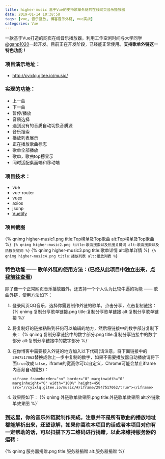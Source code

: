 ```yaml
---
title: higher-music 基于Vue的支持歌单外链的在线网页音乐播放器
date: 2019-01-14 10:38:58
tags: [vue, 音乐播放, 博客音乐外链, vue实战]
categories: Vue
---
```

一款基于Vue打造的网页在线音乐播放器，利用工作空闲时间与大学同学[@ganp1020](https://github.com/ganp1020)一起开发。目前正在开发阶段，已经能正常使用。**支持歌单外链这一特色功能！**

<!-- more -->

### 项目演示地址：
- http://cyixlq.gitee.io/music/

### 实现的功能：
- 上一曲
- 下一曲
- 暂停/播放
- 音质选择
- 遇到没有的音质自动切换音质源
- 音乐搜索
- 播放列表展示
- 正在播放歌曲标志
- 歌单全部播放
- 歌单，歌曲top榜显示
- 同时适配桌面端和移动端

### 项目技术：
- vue
- vue-router
- vuex
- axios
- jsonp
- [Vuetify](https://vuetifyjs.com/zh-Hans/)

### 项目截图
{% qnimg higher-music1.png title:Top榜单及Top歌曲 alt:Top榜单及Top歌曲 %}`
{% qnimg higher-music2.png title:歌曲搜索以及热搜关键词 alt:歌曲搜索以及热搜关键词 %}`
{% qnimg higher-music3.png title:歌单详情 alt:歌单详情 %}`
{% qnimg higher-music4.png title:播放列表 alt:播放列表 %}`

### 特色功能 —— 歌单外链的使用方法：(已经从此项目中独立出来，[点我前往查看](https://cyixlq.top/2019/01/30/iframe/))
除了像一个正常网页音乐播放器外，还支持一个个人认为比较牛逼的功能 —— 歌曲外链，使用方法如下：
1. 登录网页QQ音乐，选择你需要制作外链的歌单，点击分享，点击复制链接：
{% qnimg 复制分享歌单链接.png title:复制分享歌单链接 alt:复制分享歌单链接 %}`

2. 将复制好的链接粘贴到任何可以编辑的地方，然后将链接中的数字部分复制下来：
{% qnimg 复制分享链接中的数字部分.png title:复制分享链接中的数字部分 alt:复制分享链接中的数字部分 %}`


3. 在你博客中需要接入外链的地方加入以下代码(请注意，将下面链接中的`2947517062`替换成你上一步中复制的数字，如果不需要播放器自动播放请将下面`true`改成`false`，iframe的宽高你可以自定义，Chrome可能会禁止iframe内音频自动播放)：
    ```
    <iframe frameborder="no" border="0" marginwidth="0" marginheight="0" width="100%" height=450 src="//cyixlq.gitee.io/music/#/iframe/2947517062/true"></iframe>
    ```
4. 效果图如下：
{% qnimg 外链歌单效果图.png title:外链歌单效果图 alt:外链歌单效果图 %}`

### 到这里，你的音乐外链就制作完成，注意并不是所有歌曲的播放地址都能解析出来，还望谅解，如果你喜欢本项目的话或者本项目对你有一定帮助的话，可以扫描下方二维码进行捐赠，以此来维持服务器的运转：
{% qnimg 服务器捐赠.png title:服务器捐赠 alt:服务器捐赠 %}`